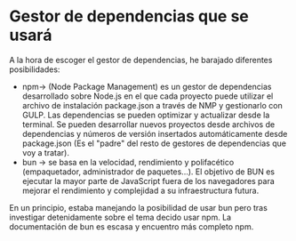 # Gestor de dependencias que se usará
A la hora de escoger el gestor de dependencias, he barajado diferentes posibilidades:  
* npm-> (Node Package Management) es un gestor de dependencias  desarrollado sobre Node.js en el que cada proyecto puede utilizar el archivo de instalación package.json a través de NMP y gestionarlo con GULP. Las dependencias se pueden optimizar y actualizar desde la terminal. Se pueden desarrollar nuevos proyectos desde archivos de dependencias y números de versión insertados automáticamente desde package.json (Es el "padre" del resto de gestores de dependencias que voy a tratar).
* bun -> se basa en la velocidad, rendimiento y polifacético (empaquetador, administrador de paquetes...). El objetivo de BUN es ejecutar la mayor parte de JavaScript fuera de los navegadores para mejorar el rendimiento y complejidad a su infraestructura futura.

En un principio, estaba manejando la posibilidad de usar bun pero tras investigar detenidamente sobre el tema decido usar npm. La documentación de bun es escasa y encuentro más completo npm.